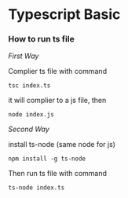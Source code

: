 # Typescript Basic
### **How to run ts file**

*First Way*

Complier ts file with command

```
tsc index.ts
```
it will complier to a js file, then
```
node index.js
```

*Second Way*

install ts-node (same node for js)

```
npm install -g ts-node
```

Then run ts file with command
```
ts-node index.ts
```
